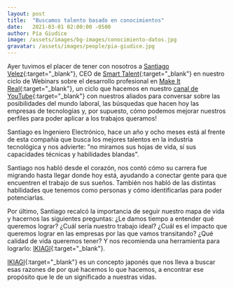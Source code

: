 ```yaml
---
layout: post
title:  "Buscamos talento basado en conocimientos"
date:   2021-03-01 02:00:00 -0500
author: Pía Giudice
image: /assets/images/bg-images/conocimiento-datos.jpg
gravatar: /assets/images/people/pia-giudice.jpg
---
```


Ayer tuvimos el placer de tener con nosotros a [Santiago Velez](https://www.linkedin.com/in/santiagovelezr/){:target="\_blank"}, CEO de [Smart Talent](https://smartalentit.com/){:target="\_blank"} en nuestro ciclo de Webinars sobre el desarrollo profesional en [Make It Real](http://makeitreal.camp/top?utm_source=blog&utm_medium=web&utm_campaign=inbound&utm_content=smart-talent){:target="\_blank"}<!-- more -->, un ciclo que hacemos en nuestro [canal de YouTube](https://www.youtube.com/channel/UCcHBDdSPzOaWMsLFyO_HJYw){:target="\_blank"} con nuestros aliados para conversar sobre las posibilidades del mundo laboral, las búsquedas que hacen hoy las empresas de tecnologías y, por supuesto, cómo podemos mejorar nuestros perfiles para poder aplicar a los trabajos queramos!

Santiago es Ingeniero Electrónico, hace un año y ocho meses está al frente de esta compañía que busca los mejores talentos en la industria tecnológica y nos advierte: "no miramos sus hojas de vida, sí sus capacidades técnicas y habilidades blandas".

Santiago nos habló desde el corazón, nos contó cómo su carrera fue migrando hasta llegar donde hoy está, ayudando a conectar gente para que encuentren el trabajo de sus sueños. También nos habló de las distintas habilidades que tenemos como personas y cómo identificarlas para poder potenciarlas.

Por último, Santiago recalcó la importancia de seguir nuestro mapa de vida y hacernos las siguientes preguntas: ¿Le damos tiempo a entender qué queremos lograr? ¿Cuál sería nuestro trabajo ideal? ¿Cuál es el impacto que queremos lograr en las empresas por las que vamos transitando? ¿Qué calidad de vida queremos tener? Y nos recomienda una herramienta para lograrlo: [IKIAGI](https://es.wikipedia.org/wiki/Ikigai){:target="\_blank"}.

[IKIAGI](https://es.wikipedia.org/wiki/Ikigai){:target="\_blank"} es un concepto japonés que nos lleva a buscar esas razones de por qué hacemos lo que hacemos, a encontrar ese propósito que le de un significado a nuestras vidas.
